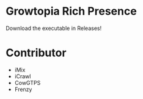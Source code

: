 # Growtopia Rich Presence
Download the executable in Releases!

# Contributor
- iMix
- iCrawl
- CowGTPS
- Frenzy
